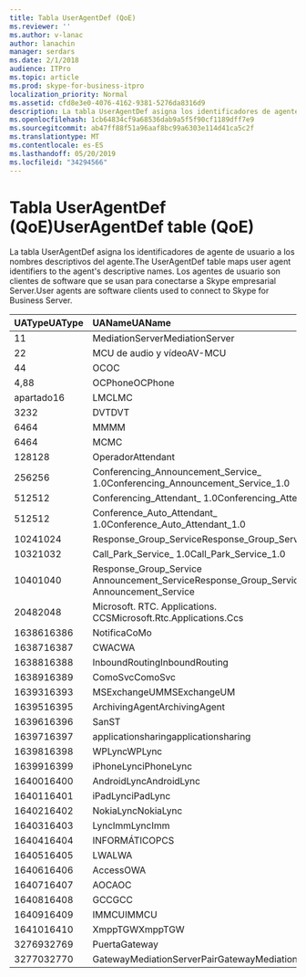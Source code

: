```yaml
---
title: Tabla UserAgentDef (QoE)
ms.reviewer: ''
ms.author: v-lanac
author: lanachin
manager: serdars
ms.date: 2/1/2018
audience: ITPro
ms.topic: article
ms.prod: skype-for-business-itpro
localization_priority: Normal
ms.assetid: cfd8e3e0-4076-4162-9381-5276da8316d9
description: La tabla UserAgentDef asigna los identificadores de agente de usuario a los nombres descriptivos del agente. Los agentes de usuario son clientes de software que se usan para conectarse a Skype empresarial Server.
ms.openlocfilehash: 1cb64834cf9a68536dab9a5f5f90cf1189dff7e9
ms.sourcegitcommit: ab47ff88f51a96aaf8bc99a6303e114d41ca5c2f
ms.translationtype: MT
ms.contentlocale: es-ES
ms.lasthandoff: 05/20/2019
ms.locfileid: "34294566"
---
```

# <a name="useragentdef-table-qoe"></a><span data-ttu-id="bdf54-104">Tabla UserAgentDef (QoE)</span><span class="sxs-lookup"><span data-stu-id="bdf54-104">UserAgentDef table (QoE)</span></span>
 
<span data-ttu-id="bdf54-105">La tabla UserAgentDef asigna los identificadores de agente de usuario a los nombres descriptivos del agente.</span><span class="sxs-lookup"><span data-stu-id="bdf54-105">The UserAgentDef table maps user agent identifiers to the agent's descriptive names.</span></span> <span data-ttu-id="bdf54-106">Los agentes de usuario son clientes de software que se usan para conectarse a Skype empresarial Server.</span><span class="sxs-lookup"><span data-stu-id="bdf54-106">User agents are software clients used to connect to Skype for Business Server.</span></span>
  
|<span data-ttu-id="bdf54-107">**UAType**</span><span class="sxs-lookup"><span data-stu-id="bdf54-107">**UAType**</span></span>|<span data-ttu-id="bdf54-108">**UAName**</span><span class="sxs-lookup"><span data-stu-id="bdf54-108">**UAName**</span></span>|<span data-ttu-id="bdf54-109">**UACategory**</span><span class="sxs-lookup"><span data-stu-id="bdf54-109">**UACategory**</span></span>|
|:-----|:-----|:-----|
|<span data-ttu-id="bdf54-110">1</span><span class="sxs-lookup"><span data-stu-id="bdf54-110">1</span></span>  <br/> |<span data-ttu-id="bdf54-111">MediationServer</span><span class="sxs-lookup"><span data-stu-id="bdf54-111">MediationServer</span></span>  <br/> |<span data-ttu-id="bdf54-112">MediationServer</span><span class="sxs-lookup"><span data-stu-id="bdf54-112">MediationServer</span></span>  <br/> |
|<span data-ttu-id="bdf54-113">2</span><span class="sxs-lookup"><span data-stu-id="bdf54-113">2</span></span>  <br/> |<span data-ttu-id="bdf54-114">MCU de audio y vídeo</span><span class="sxs-lookup"><span data-stu-id="bdf54-114">AV-MCU</span></span>  <br/> |<span data-ttu-id="bdf54-115">MCU de audio y vídeo</span><span class="sxs-lookup"><span data-stu-id="bdf54-115">AV-MCU</span></span>  <br/> |
|<span data-ttu-id="bdf54-116">4</span><span class="sxs-lookup"><span data-stu-id="bdf54-116">4</span></span>  <br/> |<span data-ttu-id="bdf54-117">OC</span><span class="sxs-lookup"><span data-stu-id="bdf54-117">OC</span></span>  <br/> |<span data-ttu-id="bdf54-118">OC</span><span class="sxs-lookup"><span data-stu-id="bdf54-118">OC</span></span>  <br/> |
|<span data-ttu-id="bdf54-119">4,8</span><span class="sxs-lookup"><span data-stu-id="bdf54-119">8</span></span>  <br/> |<span data-ttu-id="bdf54-120">OCPhone</span><span class="sxs-lookup"><span data-stu-id="bdf54-120">OCPhone</span></span>  <br/> |<span data-ttu-id="bdf54-121">OCPhone</span><span class="sxs-lookup"><span data-stu-id="bdf54-121">OCPhone</span></span>  <br/> |
|<span data-ttu-id="bdf54-122">apartado</span><span class="sxs-lookup"><span data-stu-id="bdf54-122">16</span></span>  <br/> |<span data-ttu-id="bdf54-123">LMC</span><span class="sxs-lookup"><span data-stu-id="bdf54-123">LMC</span></span>  <br/> |<span data-ttu-id="bdf54-124">LMC</span><span class="sxs-lookup"><span data-stu-id="bdf54-124">LMC</span></span>  <br/> |
|<span data-ttu-id="bdf54-125">32</span><span class="sxs-lookup"><span data-stu-id="bdf54-125">32</span></span>  <br/> |<span data-ttu-id="bdf54-126">DVT</span><span class="sxs-lookup"><span data-stu-id="bdf54-126">DVT</span></span>  <br/> |<span data-ttu-id="bdf54-127">DVT</span><span class="sxs-lookup"><span data-stu-id="bdf54-127">DVT</span></span>  <br/> |
|<span data-ttu-id="bdf54-128">64</span><span class="sxs-lookup"><span data-stu-id="bdf54-128">64</span></span>  <br/> |<span data-ttu-id="bdf54-129">MM</span><span class="sxs-lookup"><span data-stu-id="bdf54-129">MM</span></span>  <br/> |<span data-ttu-id="bdf54-130">MM</span><span class="sxs-lookup"><span data-stu-id="bdf54-130">MM</span></span>  <br/> |
|<span data-ttu-id="bdf54-131">64</span><span class="sxs-lookup"><span data-stu-id="bdf54-131">64</span></span>  <br/> |<span data-ttu-id="bdf54-132">MC</span><span class="sxs-lookup"><span data-stu-id="bdf54-132">MC</span></span>  <br/> |<span data-ttu-id="bdf54-133">MM</span><span class="sxs-lookup"><span data-stu-id="bdf54-133">MM</span></span>  <br/> |
|<span data-ttu-id="bdf54-134">128</span><span class="sxs-lookup"><span data-stu-id="bdf54-134">128</span></span>  <br/> |<span data-ttu-id="bdf54-135">Operador</span><span class="sxs-lookup"><span data-stu-id="bdf54-135">Attendant</span></span>  <br/> |<span data-ttu-id="bdf54-136">Operador</span><span class="sxs-lookup"><span data-stu-id="bdf54-136">Attendant</span></span>  <br/> |
|<span data-ttu-id="bdf54-137">256</span><span class="sxs-lookup"><span data-stu-id="bdf54-137">256</span></span>  <br/> |<span data-ttu-id="bdf54-138">Conferencing_Announcement_Service_ 1.0</span><span class="sxs-lookup"><span data-stu-id="bdf54-138">Conferencing_Announcement_Service_1.0</span></span>  <br/> |<span data-ttu-id="bdf54-139">ENTIDAD</span><span class="sxs-lookup"><span data-stu-id="bdf54-139">CAS</span></span>  <br/> |
|<span data-ttu-id="bdf54-140">512</span><span class="sxs-lookup"><span data-stu-id="bdf54-140">512</span></span>  <br/> |<span data-ttu-id="bdf54-141">Conferencing_Attendant_ 1.0</span><span class="sxs-lookup"><span data-stu-id="bdf54-141">Conferencing_Attendant_1.0</span></span>  <br/> |<span data-ttu-id="bdf54-142">CAA</span><span class="sxs-lookup"><span data-stu-id="bdf54-142">CAA</span></span>  <br/> |
|<span data-ttu-id="bdf54-143">512</span><span class="sxs-lookup"><span data-stu-id="bdf54-143">512</span></span>  <br/> |<span data-ttu-id="bdf54-144">Conference_Auto_Attendant_ 1.0</span><span class="sxs-lookup"><span data-stu-id="bdf54-144">Conference_Auto_Attendant_1.0</span></span>  <br/> |<span data-ttu-id="bdf54-145">CAA</span><span class="sxs-lookup"><span data-stu-id="bdf54-145">CAA</span></span>  <br/> |
|<span data-ttu-id="bdf54-146">1024</span><span class="sxs-lookup"><span data-stu-id="bdf54-146">1024</span></span>  <br/> |<span data-ttu-id="bdf54-147">Response_Group_Service</span><span class="sxs-lookup"><span data-stu-id="bdf54-147">Response_Group_Service</span></span>  <br/> |<span data-ttu-id="bdf54-148">RGS</span><span class="sxs-lookup"><span data-stu-id="bdf54-148">RGS</span></span>  <br/> |
|<span data-ttu-id="bdf54-149">1032</span><span class="sxs-lookup"><span data-stu-id="bdf54-149">1032</span></span>  <br/> |<span data-ttu-id="bdf54-150">Call_Park_Service_ 1.0</span><span class="sxs-lookup"><span data-stu-id="bdf54-150">Call_Park_Service_1.0</span></span>  <br/> |<span data-ttu-id="bdf54-151">CP</span><span class="sxs-lookup"><span data-stu-id="bdf54-151">CPS</span></span>  <br/> |
|<span data-ttu-id="bdf54-152">1040</span><span class="sxs-lookup"><span data-stu-id="bdf54-152">1040</span></span>  <br/> |<span data-ttu-id="bdf54-153">Response_Group_Service Announcement_Service</span><span class="sxs-lookup"><span data-stu-id="bdf54-153">Response_Group_Service Announcement_Service</span></span>  <br/> |<span data-ttu-id="bdf54-154">CUYA</span><span class="sxs-lookup"><span data-stu-id="bdf54-154">AS</span></span>  <br/> |
|<span data-ttu-id="bdf54-155">2048</span><span class="sxs-lookup"><span data-stu-id="bdf54-155">2048</span></span>  <br/> |<span data-ttu-id="bdf54-156">Microsoft. RTC. Applications. CCS</span><span class="sxs-lookup"><span data-stu-id="bdf54-156">Microsoft.Rtc.Applications.Ccs</span></span>  <br/> |<span data-ttu-id="bdf54-157">CCS</span><span class="sxs-lookup"><span data-stu-id="bdf54-157">CCS</span></span>  <br/> |
|<span data-ttu-id="bdf54-158">16386</span><span class="sxs-lookup"><span data-stu-id="bdf54-158">16386</span></span>  <br/> |<span data-ttu-id="bdf54-159">Notifica</span><span class="sxs-lookup"><span data-stu-id="bdf54-159">CoMo</span></span>  <br/> |<span data-ttu-id="bdf54-160">Notifica</span><span class="sxs-lookup"><span data-stu-id="bdf54-160">CoMo</span></span>  <br/> |
|<span data-ttu-id="bdf54-161">16387</span><span class="sxs-lookup"><span data-stu-id="bdf54-161">16387</span></span>  <br/> |<span data-ttu-id="bdf54-162">CWA</span><span class="sxs-lookup"><span data-stu-id="bdf54-162">CWA</span></span>  <br/> |<span data-ttu-id="bdf54-163">CWA</span><span class="sxs-lookup"><span data-stu-id="bdf54-163">CWA</span></span>  <br/> |
|<span data-ttu-id="bdf54-164">16388</span><span class="sxs-lookup"><span data-stu-id="bdf54-164">16388</span></span>  <br/> |<span data-ttu-id="bdf54-165">InboundRouting</span><span class="sxs-lookup"><span data-stu-id="bdf54-165">InboundRouting</span></span>  <br/> |<span data-ttu-id="bdf54-166">InboundRouting</span><span class="sxs-lookup"><span data-stu-id="bdf54-166">InboundRouting</span></span>  <br/> |
|<span data-ttu-id="bdf54-167">16389</span><span class="sxs-lookup"><span data-stu-id="bdf54-167">16389</span></span>  <br/> |<span data-ttu-id="bdf54-168">ComoSvc</span><span class="sxs-lookup"><span data-stu-id="bdf54-168">ComoSvc</span></span>  <br/> |<span data-ttu-id="bdf54-169">ComoSvc</span><span class="sxs-lookup"><span data-stu-id="bdf54-169">ComoSvc</span></span>  <br/> |
|<span data-ttu-id="bdf54-170">16393</span><span class="sxs-lookup"><span data-stu-id="bdf54-170">16393</span></span>  <br/> |<span data-ttu-id="bdf54-171">MSExchangeUM</span><span class="sxs-lookup"><span data-stu-id="bdf54-171">MSExchangeUM</span></span>  <br/> |<span data-ttu-id="bdf54-172">ExUM</span><span class="sxs-lookup"><span data-stu-id="bdf54-172">ExUM</span></span>  <br/> |
|<span data-ttu-id="bdf54-173">16395</span><span class="sxs-lookup"><span data-stu-id="bdf54-173">16395</span></span>  <br/> |<span data-ttu-id="bdf54-174">ArchivingAgent</span><span class="sxs-lookup"><span data-stu-id="bdf54-174">ArchivingAgent</span></span>  <br/> |<span data-ttu-id="bdf54-175">ARCHAGENT</span><span class="sxs-lookup"><span data-stu-id="bdf54-175">ARCHAGENT</span></span>  <br/> |
|<span data-ttu-id="bdf54-176">16396</span><span class="sxs-lookup"><span data-stu-id="bdf54-176">16396</span></span>  <br/> |<span data-ttu-id="bdf54-177">San</span><span class="sxs-lookup"><span data-stu-id="bdf54-177">ST</span></span>  <br/> |<span data-ttu-id="bdf54-178">San</span><span class="sxs-lookup"><span data-stu-id="bdf54-178">ST</span></span>  <br/> |
|<span data-ttu-id="bdf54-179">16397</span><span class="sxs-lookup"><span data-stu-id="bdf54-179">16397</span></span>  <br/> |<span data-ttu-id="bdf54-180">applicationsharing</span><span class="sxs-lookup"><span data-stu-id="bdf54-180">applicationsharing</span></span>  <br/> |<span data-ttu-id="bdf54-181">ASMCU</span><span class="sxs-lookup"><span data-stu-id="bdf54-181">ASMCU</span></span>  <br/> |
|<span data-ttu-id="bdf54-182">16398</span><span class="sxs-lookup"><span data-stu-id="bdf54-182">16398</span></span>  <br/> |<span data-ttu-id="bdf54-183">WPLync</span><span class="sxs-lookup"><span data-stu-id="bdf54-183">WPLync</span></span>  <br/> |<span data-ttu-id="bdf54-184">WPLync</span><span class="sxs-lookup"><span data-stu-id="bdf54-184">WPLync</span></span>  <br/> |
|<span data-ttu-id="bdf54-185">16399</span><span class="sxs-lookup"><span data-stu-id="bdf54-185">16399</span></span>  <br/> |<span data-ttu-id="bdf54-186">iPhoneLync</span><span class="sxs-lookup"><span data-stu-id="bdf54-186">iPhoneLync</span></span>  <br/> |<span data-ttu-id="bdf54-187">iPhoneLync</span><span class="sxs-lookup"><span data-stu-id="bdf54-187">iPhoneLync</span></span>  <br/> |
|<span data-ttu-id="bdf54-188">16400</span><span class="sxs-lookup"><span data-stu-id="bdf54-188">16400</span></span>  <br/> |<span data-ttu-id="bdf54-189">AndroidLync</span><span class="sxs-lookup"><span data-stu-id="bdf54-189">AndroidLync</span></span>  <br/> |<span data-ttu-id="bdf54-190">AndroidLync</span><span class="sxs-lookup"><span data-stu-id="bdf54-190">AndroidLync</span></span>  <br/> |
|<span data-ttu-id="bdf54-191">16401</span><span class="sxs-lookup"><span data-stu-id="bdf54-191">16401</span></span>  <br/> |<span data-ttu-id="bdf54-192">iPadLync</span><span class="sxs-lookup"><span data-stu-id="bdf54-192">iPadLync</span></span>  <br/> |<span data-ttu-id="bdf54-193">iPadLync</span><span class="sxs-lookup"><span data-stu-id="bdf54-193">iPadLync</span></span>  <br/> |
|<span data-ttu-id="bdf54-194">16402</span><span class="sxs-lookup"><span data-stu-id="bdf54-194">16402</span></span>  <br/> |<span data-ttu-id="bdf54-195">NokiaLync</span><span class="sxs-lookup"><span data-stu-id="bdf54-195">NokiaLync</span></span>  <br/> |<span data-ttu-id="bdf54-196">NokiaLync</span><span class="sxs-lookup"><span data-stu-id="bdf54-196">NokiaLync</span></span>  <br/> |
|<span data-ttu-id="bdf54-197">16403</span><span class="sxs-lookup"><span data-stu-id="bdf54-197">16403</span></span>  <br/> |<span data-ttu-id="bdf54-198">LyncImm</span><span class="sxs-lookup"><span data-stu-id="bdf54-198">LyncImm</span></span>  <br/> |<span data-ttu-id="bdf54-199">LyncImm</span><span class="sxs-lookup"><span data-stu-id="bdf54-199">LyncImm</span></span>  <br/> |
|<span data-ttu-id="bdf54-200">16404</span><span class="sxs-lookup"><span data-stu-id="bdf54-200">16404</span></span>  <br/> |<span data-ttu-id="bdf54-201">INFORMÁTICO</span><span class="sxs-lookup"><span data-stu-id="bdf54-201">PCS</span></span>  <br/> |<span data-ttu-id="bdf54-202">INFORMÁTICO</span><span class="sxs-lookup"><span data-stu-id="bdf54-202">PCS</span></span>  <br/> |
|<span data-ttu-id="bdf54-203">16405</span><span class="sxs-lookup"><span data-stu-id="bdf54-203">16405</span></span>  <br/> |<span data-ttu-id="bdf54-204">LWA</span><span class="sxs-lookup"><span data-stu-id="bdf54-204">LWA</span></span>  <br/> |<span data-ttu-id="bdf54-205">LWA</span><span class="sxs-lookup"><span data-stu-id="bdf54-205">LWA</span></span>  <br/> |
|<span data-ttu-id="bdf54-206">16406</span><span class="sxs-lookup"><span data-stu-id="bdf54-206">16406</span></span>  <br/> |<span data-ttu-id="bdf54-207">Access</span><span class="sxs-lookup"><span data-stu-id="bdf54-207">OWA</span></span>  <br/> |<span data-ttu-id="bdf54-208">Access</span><span class="sxs-lookup"><span data-stu-id="bdf54-208">OWA</span></span>  <br/> |
|<span data-ttu-id="bdf54-209">16407</span><span class="sxs-lookup"><span data-stu-id="bdf54-209">16407</span></span>  <br/> |<span data-ttu-id="bdf54-210">AOC</span><span class="sxs-lookup"><span data-stu-id="bdf54-210">AOC</span></span>  <br/> |<span data-ttu-id="bdf54-211">AOC</span><span class="sxs-lookup"><span data-stu-id="bdf54-211">AOC</span></span>  <br/> |
|<span data-ttu-id="bdf54-212">16408</span><span class="sxs-lookup"><span data-stu-id="bdf54-212">16408</span></span>  <br/> |<span data-ttu-id="bdf54-213">GCC</span><span class="sxs-lookup"><span data-stu-id="bdf54-213">GCC</span></span>  <br/> |<span data-ttu-id="bdf54-214">GCC</span><span class="sxs-lookup"><span data-stu-id="bdf54-214">GCC</span></span>  <br/> |
|<span data-ttu-id="bdf54-215">16409</span><span class="sxs-lookup"><span data-stu-id="bdf54-215">16409</span></span>  <br/> |<span data-ttu-id="bdf54-216">IMMCU</span><span class="sxs-lookup"><span data-stu-id="bdf54-216">IMMCU</span></span>  <br/> |<span data-ttu-id="bdf54-217">IMMCU</span><span class="sxs-lookup"><span data-stu-id="bdf54-217">IMMCU</span></span>  <br/> |
|<span data-ttu-id="bdf54-218">16410</span><span class="sxs-lookup"><span data-stu-id="bdf54-218">16410</span></span>  <br/> |<span data-ttu-id="bdf54-219">XmppTGW</span><span class="sxs-lookup"><span data-stu-id="bdf54-219">XmppTGW</span></span>  <br/> |<span data-ttu-id="bdf54-220">XmppGateway</span><span class="sxs-lookup"><span data-stu-id="bdf54-220">XmppGateway</span></span>  <br/> |
|<span data-ttu-id="bdf54-221">32769</span><span class="sxs-lookup"><span data-stu-id="bdf54-221">32769</span></span>  <br/> |<span data-ttu-id="bdf54-222">Puerta</span><span class="sxs-lookup"><span data-stu-id="bdf54-222">Gateway</span></span>  <br/> |<span data-ttu-id="bdf54-223">Puerta</span><span class="sxs-lookup"><span data-stu-id="bdf54-223">Gateway</span></span>  <br/> |
|<span data-ttu-id="bdf54-224">32770</span><span class="sxs-lookup"><span data-stu-id="bdf54-224">32770</span></span>  <br/> |<span data-ttu-id="bdf54-225">GatewayMediationServerPair</span><span class="sxs-lookup"><span data-stu-id="bdf54-225">GatewayMediationServerPair</span></span>  <br/> |<span data-ttu-id="bdf54-226">GatewayMediationServerPair</span><span class="sxs-lookup"><span data-stu-id="bdf54-226">GatewayMediationServerPair</span></span>  <br/> |
   

